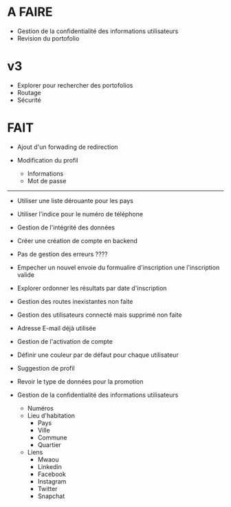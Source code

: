 # A FAIRE

- Gestion de la confidentialité des informations utilisateurs
- Revision du portofolio

# v3
- Explorer pour rechercher des portofolios
- Routage
- Sécurité

# FAIT
- Ajout d'un forwading de redirection

- Modification du profil
  - Informations
  - Mot de passe

---
- Utiliser une liste dérouante pour les pays
- Utiliser l'indice pour le numéro de téléphone
- Gestion de l'intégrité des données
- Créer une création de compte en backend
- Pas de gestion des erreurs ????
- Empecher un nouvel envoie du formualire d'inscription une l'inscription valide
- Explorer ordonner les résultats par date d'inscription
- Gestion des routes inexistantes non faite
- Gestion des utilisateurs connecté mais supprimé non faite
- Adresse E-mail déjà utilisée
- Gestion de l'activation de compte
- Définir une couleur par de défaut pour chaque utilisateur
- Suggestion de profil
- Revoir le type de données pour la promotion

- Gestion de la confidentialité des informations utilisateurs
  - Numéros
  - Lieu d'habitation
    - Pays
    - Ville
    - Commune
    - Quartier
  - Liens
    - Mwaou
    - Linkedin
    - Facebook
    - Instagram
    - Twitter
    - Snapchat
